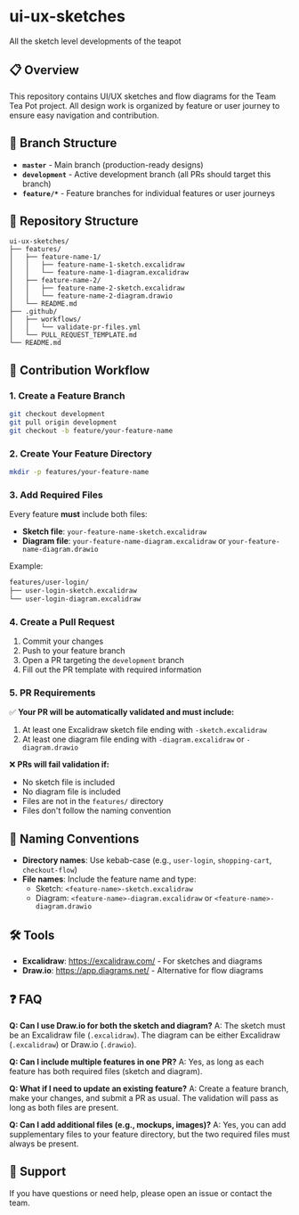 # ui-ux-sketches

All the sketch level developments of the teapot

## 📋 Overview

This repository contains UI/UX sketches and flow diagrams for the Team Tea Pot project. All design work is organized by feature or user journey to ensure easy navigation and contribution.

## 🌳 Branch Structure

- **`master`** - Main branch (production-ready designs)
- **`development`** - Active development branch (all PRs should target this branch)
- **`feature/*`** - Feature branches for individual features or user journeys

## 📁 Repository Structure

```
ui-ux-sketches/
├── features/
│   ├── feature-name-1/
│   │   ├── feature-name-1-sketch.excalidraw
│   │   └── feature-name-1-diagram.excalidraw
│   ├── feature-name-2/
│   │   ├── feature-name-2-sketch.excalidraw
│   │   └── feature-name-2-diagram.drawio
│   └── README.md
├── .github/
│   ├── workflows/
│   │   └── validate-pr-files.yml
│   └── PULL_REQUEST_TEMPLATE.md
└── README.md
```

## 🚀 Contribution Workflow

### 1. Create a Feature Branch

```bash
git checkout development
git pull origin development
git checkout -b feature/your-feature-name
```

### 2. Create Your Feature Directory

```bash
mkdir -p features/your-feature-name
```

### 3. Add Required Files

Every feature **must** include both files:

- **Sketch file**: `your-feature-name-sketch.excalidraw`
- **Diagram file**: `your-feature-name-diagram.excalidraw` or `your-feature-name-diagram.drawio`

Example:
```bash
features/user-login/
├── user-login-sketch.excalidraw
└── user-login-diagram.excalidraw
```

### 4. Create a Pull Request

1. Commit your changes
2. Push to your feature branch
3. Open a PR targeting the `development` branch
4. Fill out the PR template with required information

### 5. PR Requirements

✅ **Your PR will be automatically validated and must include:**

1. At least one Excalidraw sketch file ending with `-sketch.excalidraw`
2. At least one diagram file ending with `-diagram.excalidraw` or `-diagram.drawio`

❌ **PRs will fail validation if:**

- No sketch file is included
- No diagram file is included
- Files are not in the `features/` directory
- Files don't follow the naming convention

## 📝 Naming Conventions

- **Directory names**: Use kebab-case (e.g., `user-login`, `shopping-cart`, `checkout-flow`)
- **File names**: Include the feature name and type:
  - Sketch: `<feature-name>-sketch.excalidraw`
  - Diagram: `<feature-name>-diagram.excalidraw` or `<feature-name>-diagram.drawio`

## 🛠️ Tools

- **Excalidraw**: https://excalidraw.com/ - For sketches and diagrams
- **Draw.io**: https://app.diagrams.net/ - Alternative for flow diagrams

## ❓ FAQ

**Q: Can I use Draw.io for both the sketch and diagram?**
A: The sketch must be an Excalidraw file (`.excalidraw`). The diagram can be either Excalidraw (`.excalidraw`) or Draw.io (`.drawio`).

**Q: Can I include multiple features in one PR?**
A: Yes, as long as each feature has both required files (sketch and diagram).

**Q: What if I need to update an existing feature?**
A: Create a feature branch, make your changes, and submit a PR as usual. The validation will pass as long as both files are present.

**Q: Can I add additional files (e.g., mockups, images)?**
A: Yes, you can add supplementary files to your feature directory, but the two required files must always be present.

## 📧 Support

If you have questions or need help, please open an issue or contact the team.
